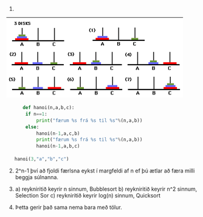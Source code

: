 1.
![Tower](https://github.com/robertatli/FORR3RR-Reiknirit/blob/master/Verkefni3/tower.png)
```python
      def hanoi(n,a,b,c):
       if n==1:
           print("færum %s frá %s til %s"%(n,a,b))
       else:
           hanoi(n-1,a,c,b)
           print("færum %s frá %s til %s"%(n,a,b))
           hanoi(n-1,a,b,c)

   hanoi(3,"a","b","c")
```

2. 2^n-1 því að fjoldi færlsna eykst í margfeldi af n ef þú ætlar að færa milli beggja súlnanna.


3. a) reykniritið keyrir n sinnum, Bubblesort
   b) reykniritið keyrir n^2 sinnum, Selection Sor
   c) reykniritið keyrir log(n) sinnum, Quicksort
   
   
4. Þetta gerir það sama nema bara með tölur.
```python

```
